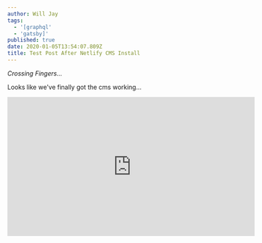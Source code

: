 ```yaml
---
author: Will Jay
tags:
  - '[graphql'
  - 'gatsby]'
published: true
date: 2020-01-05T13:54:07.809Z
title: Test Post After Netlify CMS Install
---
```

*Crossing Fingers...*

Looks like we've finally got the cms working...

<iframe width="560" height="315" src="https://www.youtube.com/embed/CZ0JBAf3_r4" frameborder="0" allow="accelerometer; autoplay; encrypted-media; gyroscope; picture-in-picture" allowfullscreen></iframe>
